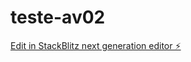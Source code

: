 # teste-av02

[Edit in StackBlitz next generation editor ⚡️](https://stackblitz.com/~/github.com/gabytrevisan/teste-av02)